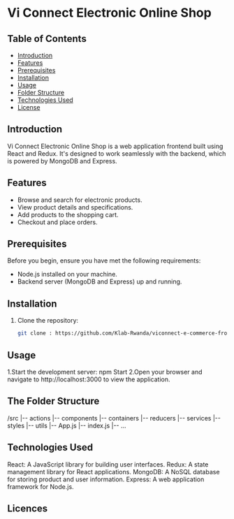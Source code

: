 # Vi Connect Electronic Online Shop 

## Table of Contents
- [Introduction](#introduction)
- [Features](#features)
- [Prerequisites](#prerequisites)
- [Installation](#installation)
- [Usage](#usage)
- [Folder Structure](#folder-structure)
- [Technologies Used](#technologies-used)
- [License](#license)

## Introduction
Vi Connect Electronic Online Shop is a web application frontend built using React and Redux. It's designed to work seamlessly with the backend, which is powered by MongoDB and Express.

## Features
- Browse and search for electronic products.
- View product details and specifications.
- Add products to the shopping cart.
- Checkout and place orders.

## Prerequisites
Before you begin, ensure you have met the following requirements:
- Node.js installed on your machine.
- Backend server (MongoDB and Express) up and running.

## Installation
1. Clone the repository:
   ```bash
   git clone : https://github.com/Klab-Rwanda/viconnect-e-commerce-frontend.git

## Usage 
1.Start the development server:  npm Start
2.Open your browser and navigate to http://localhost:3000 to view the application.

## The Folder Structure
/src
|-- actions
|-- components
|-- containers
|-- reducers
|-- services
|-- styles
|-- utils
|-- App.js
|-- index.js
|-- ...

## Technologies Used

React: A JavaScript library for building user interfaces.
Redux: A state management library for React applications.
MongoDB: A NoSQL database for storing product and user information.
Express: A web application framework for Node.js.

## Licences




